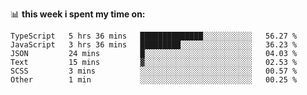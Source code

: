 📊 **this week i spent my time on:**
<!--START_SECTION:waka-->

```text
TypeScript   5 hrs 36 mins   ██████████████░░░░░░░░░░░   56.27 %
JavaScript   3 hrs 36 mins   █████████░░░░░░░░░░░░░░░░   36.23 %
JSON         24 mins         █░░░░░░░░░░░░░░░░░░░░░░░░   04.03 %
Text         15 mins         ▓░░░░░░░░░░░░░░░░░░░░░░░░   02.53 %
SCSS         3 mins          ░░░░░░░░░░░░░░░░░░░░░░░░░   00.57 %
Other        1 min           ░░░░░░░░░░░░░░░░░░░░░░░░░   00.25 %
```

<!--END_SECTION:waka-->
